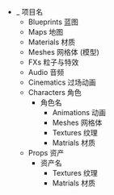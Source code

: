 - _ 项目名
	- Blueprints 蓝图
	- Maps 地图
	- Materials 材质
	- Meshes 网格体 (模型)
	- FXs 粒子与特效
	- Audio 音频
	- Cinematics 过场动画
	- Characters 角色
		- 角色名
			- Animations 动画
			- Meshes 网格体
			- Textures 纹理
			- Matrials 材质
	- Props 资产
		- 资产名
			- Textures 纹理
			- Matrials 材质